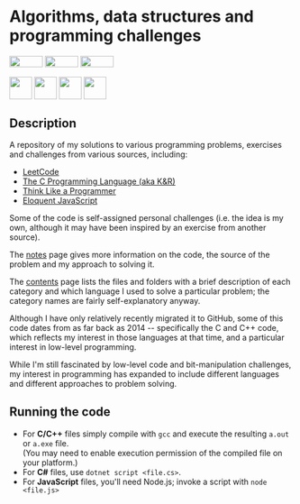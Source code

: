 # Algorithms, data structures and programming challenges
<div align="left">
<img style="vertical-align: middle; height: 20px; width: 59px;" src="https://img.shields.io/badge/-Linux-grey?logo=linux" />
<img style="vertical-align: middle; height: 20px; width: 59px;" src="https://img.shields.io/badge/-macOS-black?logo=apple" />
<img style="vertical-align: middle; height: 20px; width: 59px;" src="https://img.shields.io/badge/-Windows-red" /><br><br>
<img style="vertical-align: middle; height: 40px; width: 40px;" src="https://cdn.jsdelivr.net/gh/devicons/devicon@latest/icons/c/c-original.svg" />
<img style="vertical-align: middle; height: 40px; width: 40px;" src="https://cdn.jsdelivr.net/gh/devicons/devicon@latest/icons/cplusplus/cplusplus-original.svg" />
<img style="vertical-align: middle; height: 40px; width: 40px;" src="https://cdn.jsdelivr.net/gh/devicons/devicon@latest/icons/csharp/csharp-original.svg" />
<img style="vertical-align: middle; height: 40px; width: 40px;" src="https://cdn.jsdelivr.net/gh/devicons/devicon@latest/icons/javascript/javascript-original.svg" />
</div>

## Description

A repository of my solutions to various programming problems, exercises and challenges from various sources, including:  

* [LeetCode](https://leetcode.com/)
* [The C Programming Language (aka K&R)](https://en.wikipedia.org/wiki/The_C_Programming_Language)  
* [Think Like a Programmer](https://nostarch.com/thinklikeaprogrammer)  
* [Eloquent JavaScript](https://eloquentjavascript.net/)

Some of the code is self-assigned personal challenges (i.e. the idea is my own, although it may have been inspired by an exercise from another source).  

The [notes](NOTES.md) page gives more information on the code, the source of the problem and my approach to solving it.  

The [contents](DIRECTORY.md) page lists the files and folders with a brief description of each category and which language I used to solve a particular problem; the category names are fairly self-explanatory anyway.  

Although I have only relatively recently migrated it to GitHub, some of this code dates from as far back as 2014 -- specifically the C and C++ code, which reflects my interest in those languages at that time, and a particular interest in low-level programming.  

While I'm still fascinated by low-level code and bit-manipulation challenges, my interest in programming has expanded to include different languages and different approaches to problem solving.  

## Running the code

* For **C/C++** files simply compile with `gcc` and execute the resulting `a.out` or `a.exe` file.  
(You may need to enable execution permission of the compiled file on your platform.)  
* For **C#** files, use `dotnet script <file.cs>`.  
* For **JavaScript** files, you'll need Node.js; invoke a script with `node <file.js>`  
